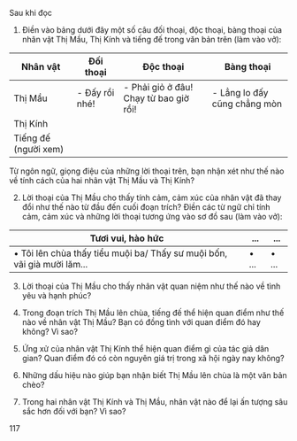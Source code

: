 Sau khi đọc

1. Điền vào bảng dưới đây một số câu đối thoại, độc thoại, bàng thoại của nhân vật Thị Mầu, Thị Kính và tiếng đế trong văn bản trên (làm vào vở):

Nhân vật | Đối thoại | Độc thoại | Bàng thoại
--- | --- | --- | ---
Thị Mầu | - Đấy rồi nhé! | - Phải giỏ ở đâu! Chạy từ bao giờ rồi! | - Lẳng lo đấy cũng chẳng mòn
Thị Kính | | |
Tiếng đế (người xem) | | |

Từ ngôn ngữ, giọng điệu của những lời thoại trên, bạn nhận xét như thế nào về tính cách của hai nhân vật Thị Mầu và Thị Kính?

2. Lời thoại của Thị Mầu cho thấy tính cảm, cảm xúc của nhân vật đã thay đổi như thế nào từ đầu đến cuối đoạn trích? Điền các từ ngữ chỉ tính cảm, cảm xúc và những lời thoại tương ứng vào sơ đồ sau (làm vào vở):

Tươi vui, hào hức | ... | ...
--- | --- | ---
• Tôi lên chùa thấy tiểu muội ba/ Thấy sư muội bốn, vãi già mười lăm... | • ... | • ...

3. Lời thoại của Thị Mầu cho thấy nhân vật quan niệm như thế nào về tình yêu và hạnh phúc?

4. Trong đoạn trích Thị Mầu lên chùa, tiếng đế thể hiện quan điểm như thế nào về nhân vật Thị Mầu? Bạn có đồng tình với quan điểm đó hay không? Vì sao?

5. Ứng xử của nhân vật Thị Kính thể hiện quan điểm gì của tác giả dân gian? Quan điểm đó có còn nguyên giá trị trong xã hội ngày nay không?

6. Những dấu hiệu nào giúp bạn nhận biết Thị Mầu lên chùa là một văn bản chèo?

7. Trong hai nhân vật Thị Kính và Thị Mầu, nhân vật nào để lại ấn tượng sâu sắc hơn đối với bạn? Vì sao?

117